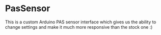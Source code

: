 # PasSensor

This is a custom Arduino PAS sensor interface which gives us the ability to change settings and make it much more responsive than the stock one :)
